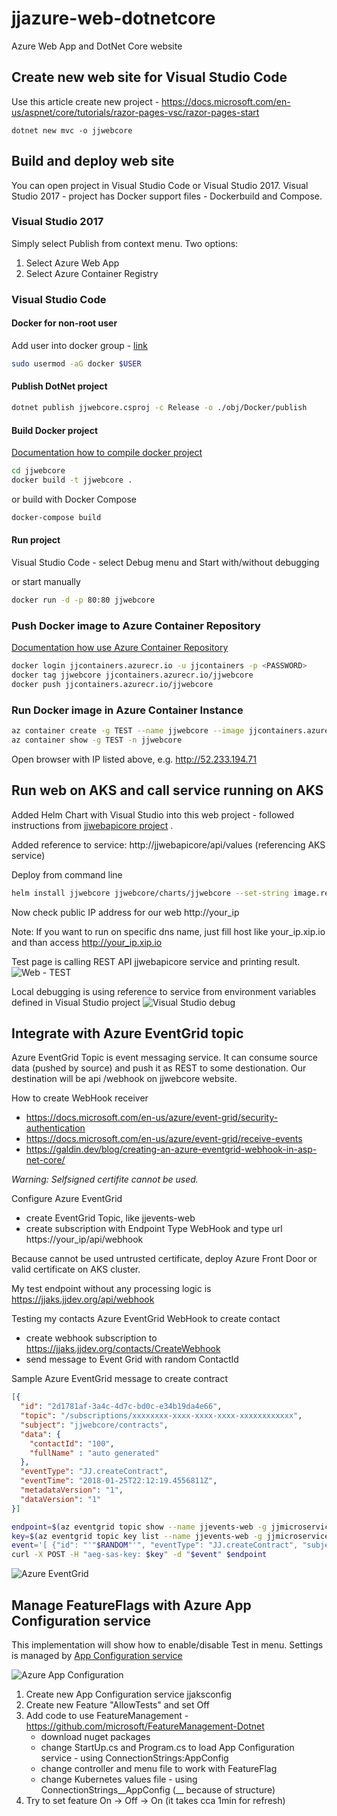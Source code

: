 # jjazure-web-dotnetcore
Azure Web App and DotNet Core website

## Create new web site for Visual Studio Code
Use this article create new project - 
https://docs.microsoft.com/en-us/aspnet/core/tutorials/razor-pages-vsc/razor-pages-start

```
dotnet new mvc -o jjwebcore
```

## Build and deploy web site
You can open project in Visual Studio Code or Visual Studio 2017. 
Visual Studio 2017 - project has Docker support files - Dockerbuild and Compose.

### Visual Studio 2017
Simply select Publish from context menu. Two options:
1. Select Azure Web App
2. Select Azure Container Registry

### Visual Studio Code
#### Docker for non-root user
Add user into docker group - [link](https://docs.docker.com/engine/installation/linux/linux-postinstall/#manage-docker-as-a-non-root-user)
```bash
sudo usermod -aG docker $USER
```

#### Publish DotNet project
```bash
dotnet publish jjwebcore.csproj -c Release -o ./obj/Docker/publish
```

#### Build Docker project
[Documentation how to compile docker project](https://docs.microsoft.com/en-us/dotnet/core/docker/building-net-docker-images)
```bash
cd jjwebcore
docker build -t jjwebcore .
```
or build with Docker Compose
```bash
docker-compose build
```

#### Run project
Visual Studio Code - select Debug menu and Start with/without debugging

or start manually
```bash
docker run -d -p 80:80 jjwebcore
```

### Push Docker image to Azure Container Repository
[Documentation how use Azure Container Repository](https://docs.microsoft.com/en-us/azure/container-registry/container-registry-get-started-docker-cli)

```bash
docker login jjcontainers.azurecr.io -u jjcontainers -p <PASSWORD>
docker tag jjwebcore jjcontainers.azurecr.io/jjwebcore
docker push jjcontainers.azurecr.io/jjwebcore
```
### Run Docker image in Azure Container Instance
```bash
az container create -g TEST --name jjwebcore --image jjcontainers.azurecr.io/jjwebcore --registry-password <PASSWORD> --ip-address public --ports 80
az container show -g TEST -n jjwebcore
```

Open browser with IP listed above, e.g. http://52.233.194.71

## Run web on AKS and call service running on AKS

Added Helm Chart with Visual Studio into this web project - followed instructions from [jjwebapicore project](../src-webapi/readme.md) .

Added reference to service: http://jjwebapicore/api/values (referencing AKS service)

Deploy from command line
```bash
helm install jjwebcore jjwebcore/charts/jjwebcore --set-string image.repository=jjcontainers.azurecr.io/jjwebcore --set-string image.tag=2019060323
```

Now check public IP address for our web http://your_ip

Note: If you want to run on specific dns name, just fill host like your_ip.xip.io and than access http://your_ip.xip.io

Test page is calling REST API jjwebapicore service and printing result.
![Web - TEST](media/webpagetest.png)

Local debugging is using reference to service from environment variables defined in Visual Studio project
![Visual Studio debug](media/vsdebug.png)

## Integrate with Azure EventGrid topic

Azure EventGrid Topic is event messaging service. It can consume source data (pushed by source) and push it as REST to some destionation.
Our destination will be api /webhook on jjwebcore website.

How to create WebHook receiver

- https://docs.microsoft.com/en-us/azure/event-grid/security-authentication
- https://docs.microsoft.com/en-us/azure/event-grid/receive-events
- https://galdin.dev/blog/creating-an-azure-eventgrid-webhook-in-asp-net-core/

*Warning: Selfsigned certifite cannot be used.*

Configure Azure EventGrid

- create EventGrid Topic, like jjevents-web
- create subscription with Endpoint Type WebHook and type url https://your_ip/api/webhook

Because cannot be used untrusted certificate, deploy Azure Front Door or valid certificate on AKS cluster.

My test endpoint without any processing logic is https://jjaks.jjdev.org/api/webhook

Testing my contacts Azure EventGrid WebHook to create contact

- create webhook subscription to https://jjaks.jjdev.org/contacts/CreateWebhook
- send message to Event Grid with random ContactId

Sample Azure EventGrid message to create contract
```json
[{
  "id": "2d1781af-3a4c-4d7c-bd0c-e34b19da4e66",
  "topic": "/subscriptions/xxxxxxxx-xxxx-xxxx-xxxx-xxxxxxxxxxxx",
  "subject": "jjwebcore/contracts",
  "data": {
    "contactId": "100",
    "fullName" : "auto generated"
  },
  "eventType": "JJ.createContract",
  "eventTime": "2018-01-25T22:12:19.4556811Z",
  "metadataVersion": "1",
  "dataVersion": "1"
}]
```

```bash
endpoint=$(az eventgrid topic show --name jjevents-web -g jjmicroservices-rg --query "endpoint" --output tsv)
key=$(az eventgrid topic key list --name jjevents-web -g jjmicroservices-rg --query "key1" --output tsv)
event='[ {"id": "'"$RANDOM"'", "eventType": "JJ.createContract", "subject": "jjwebcore/contracts", "eventTime": "'`date +%Y-%m-%dT%H:%M:%S%z`'", "data":{ "contactId": "'"$RANDOM"'", "fullName": "Auto generated"},"dataVersion": "1.0"} ]'
curl -X POST -H "aeg-sas-key: $key" -d "$event" $endpoint
```

![Azure EventGrid](media/eventgrid.png)

## Manage FeatureFlags with Azure App Configuration service

This implementation will show how to enable/disable Test in menu. Settings is managed by [App Configuration service](https://docs.microsoft.com/en-us/azure/azure-app-configuration/overview)

![Azure App Configuration](media/appconfig.png)

1. Create new App Configuration service jjaksconfig
2. Create new Feature "AllowTests" and set Off
3. Add code to use FeatureManagement - https://github.com/microsoft/FeatureManagement-Dotnet
   - download nuget packages
   - change StartUp.cs and Program.cs to load App Configuration service - using ConnectionStrings:AppConfig
   - change controller and menu file to work with FeatureFlag
   - change Kubernetes values file - using ConnectionStrings__AppConfig (__ because of structure)
4. Try to set feature On -> Off -> On (it takes cca 1min for refresh)
